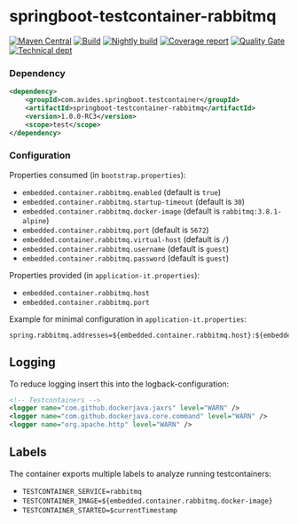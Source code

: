 # springboot-testcontainer-rabbitmq

[![Maven Central](https://img.shields.io/maven-metadata/v/http/central.maven.org/maven2/com/avides/springboot/testcontainer/springboot-testcontainer-rabbitmq/maven-metadata.xml.svg)](https://search.maven.org/#search%7Cgav%7C1%7Cg%3A%22com.avides.springboot.testcontainer%22%20AND%20a%3A%22springboot-testcontainer-rabbitmq%22)
[![Build](https://github.com/springboot-testcontainer/springboot-testcontainer-rabbitmq/workflows/release/badge.svg)](https://github.com/springboot-testcontainer/springboot-testcontainer-rabbitmq/actions)
[![Nightly build](https://github.com/springboot-testcontainer/springboot-testcontainer-rabbitmq/workflows/nightly/badge.svg)](https://github.com/springboot-testcontainer/springboot-testcontainer-rabbitmq/actions)
[![Coverage report](https://sonarcloud.io/api/project_badges/measure?project=springboot-testcontainer_springboot-testcontainer-rabbitmq&metric=coverage)](https://sonarcloud.io/dashboard?id=springboot-testcontainer_springboot-testcontainer-rabbitmq)
[![Quality Gate](https://sonarcloud.io/api/project_badges/measure?project=springboot-testcontainer_springboot-testcontainer-rabbitmq&metric=alert_status)](https://sonarcloud.io/dashboard?id=springboot-testcontainer_springboot-testcontainer-rabbitmq)
[![Technical dept](https://sonarcloud.io/api/project_badges/measure?project=springboot-testcontainer_springboot-testcontainer-rabbitmq&metric=sqale_index)](https://sonarcloud.io/dashboard?id=springboot-testcontainer_springboot-testcontainer-rabbitmq)

### Dependency
```xml
<dependency>
	<groupId>com.avides.springboot.testcontainer</groupId>
	<artifactId>springboot-testcontainer-rabbitmq</artifactId>
	<version>1.0.0-RC3</version>
	<scope>test</scope>
</dependency>
```

### Configuration
Properties consumed (in `bootstrap.properties`):
- `embedded.container.rabbitmq.enabled` (default is `true`)
- `embedded.container.rabbitmq.startup-timeout` (default is `30`)
- `embedded.container.rabbitmq.docker-image` (default is `rabbitmq:3.8.1-alpine`)
- `embedded.container.rabbitmq.port` (default is `5672`)
- `embedded.container.rabbitmq.virtual-host` (default is `/`)
- `embedded.container.rabbitmq.username` (default is `guest`)
- `embedded.container.rabbitmq.password` (default is `guest`)

Properties provided (in `application-it.properties`):
- `embedded.container.rabbitmq.host`
- `embedded.container.rabbitmq.port`

Example for minimal configuration in `application-it.properties`:
```
spring.rabbitmq.addresses=${embedded.container.rabbitmq.host}:${embedded.container.rabbitmq.port}
```

## Logging
To reduce logging insert this into the logback-configuration:
```xml
<!-- Testcontainers -->
<logger name="com.github.dockerjava.jaxrs" level="WARN" />
<logger name="com.github.dockerjava.core.command" level="WARN" />
<logger name="org.apache.http" level="WARN" />
```

## Labels
The container exports multiple labels to analyze running testcontainers:
- `TESTCONTAINER_SERVICE=rabbitmq`
- `TESTCONTAINER_IMAGE=${embedded.container.rabbitmq.docker-image}`
- `TESTCONTAINER_STARTED=$currentTimestamp`
